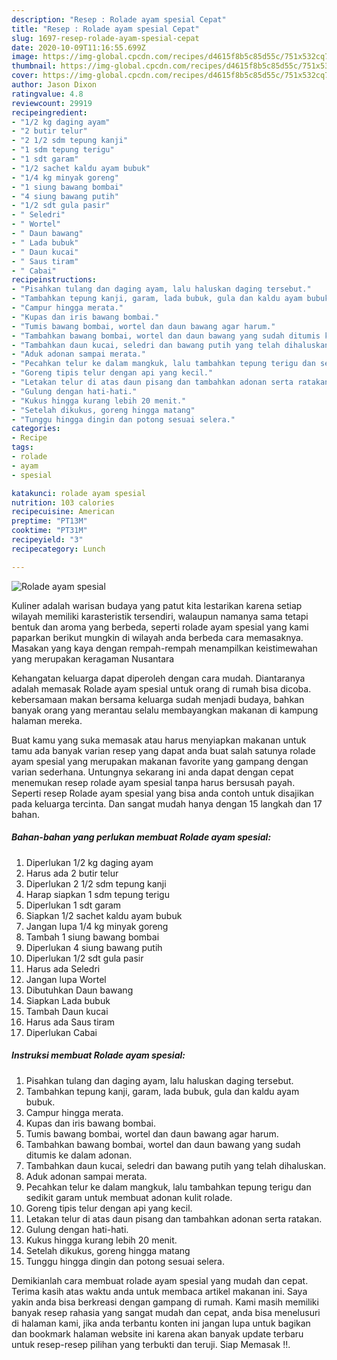 ```yaml
---
description: "Resep : Rolade ayam spesial Cepat"
title: "Resep : Rolade ayam spesial Cepat"
slug: 1697-resep-rolade-ayam-spesial-cepat
date: 2020-10-09T11:16:55.699Z
image: https://img-global.cpcdn.com/recipes/d4615f8b5c85d55c/751x532cq70/rolade-ayam-spesial-foto-resep-utama.jpg
thumbnail: https://img-global.cpcdn.com/recipes/d4615f8b5c85d55c/751x532cq70/rolade-ayam-spesial-foto-resep-utama.jpg
cover: https://img-global.cpcdn.com/recipes/d4615f8b5c85d55c/751x532cq70/rolade-ayam-spesial-foto-resep-utama.jpg
author: Jason Dixon
ratingvalue: 4.8
reviewcount: 29919
recipeingredient:
- "1/2 kg daging ayam"
- "2 butir telur"
- "2 1/2 sdm tepung kanji"
- "1 sdm tepung terigu"
- "1 sdt garam"
- "1/2 sachet kaldu ayam bubuk"
- "1/4 kg minyak goreng"
- "1 siung bawang bombai"
- "4 siung bawang putih"
- "1/2 sdt gula pasir"
- " Seledri"
- " Wortel"
- " Daun bawang"
- " Lada bubuk"
- " Daun kucai"
- " Saus tiram"
- " Cabai"
recipeinstructions:
- "Pisahkan tulang dan daging ayam, lalu haluskan daging tersebut."
- "Tambahkan tepung kanji, garam, lada bubuk, gula dan kaldu ayam bubuk."
- "Campur hingga merata."
- "Kupas dan iris bawang bombai."
- "Tumis bawang bombai, wortel dan daun bawang agar harum."
- "Tambahkan bawang bombai, wortel dan daun bawang yang sudah ditumis ke dalam adonan."
- "Tambahkan daun kucai, seledri dan bawang putih yang telah dihaluskan."
- "Aduk adonan sampai merata."
- "Pecahkan telur ke dalam mangkuk, lalu tambahkan tepung terigu dan sedikit garam untuk membuat adonan kulit rolade."
- "Goreng tipis telur dengan api yang kecil."
- "Letakan telur di atas daun pisang dan tambahkan adonan serta ratakan."
- "Gulung dengan hati-hati."
- "Kukus hingga kurang lebih 20 menit."
- "Setelah dikukus, goreng hingga matang"
- "Tunggu hingga dingin dan potong sesuai selera."
categories:
- Recipe
tags:
- rolade
- ayam
- spesial

katakunci: rolade ayam spesial 
nutrition: 103 calories
recipecuisine: American
preptime: "PT13M"
cooktime: "PT31M"
recipeyield: "3"
recipecategory: Lunch

---
```



![Rolade ayam spesial](https://img-global.cpcdn.com/recipes/d4615f8b5c85d55c/751x532cq70/rolade-ayam-spesial-foto-resep-utama.jpg)

Kuliner adalah warisan budaya yang patut kita lestarikan karena setiap wilayah memiliki karasteristik tersendiri, walaupun namanya sama tetapi bentuk dan aroma yang berbeda, seperti rolade ayam spesial yang kami paparkan berikut mungkin di wilayah anda berbeda cara memasaknya. Masakan yang kaya dengan rempah-rempah menampilkan keistimewahan yang merupakan keragaman Nusantara

Kehangatan keluarga dapat diperoleh dengan cara mudah. Diantaranya adalah memasak Rolade ayam spesial untuk orang di rumah bisa dicoba. kebersamaan makan bersama keluarga sudah menjadi budaya, bahkan banyak orang yang merantau selalu membayangkan makanan di kampung halaman mereka.



Buat kamu yang suka memasak atau harus menyiapkan makanan untuk tamu ada banyak varian resep yang dapat anda buat salah satunya rolade ayam spesial yang merupakan makanan favorite yang gampang dengan varian sederhana. Untungnya sekarang ini anda dapat dengan cepat menemukan resep rolade ayam spesial tanpa harus bersusah payah.
Seperti resep Rolade ayam spesial yang bisa anda contoh untuk disajikan pada keluarga tercinta. Dan sangat mudah hanya dengan 15 langkah dan 17 bahan.


<!--inarticleads1-->

##### Bahan-bahan yang perlukan membuat Rolade ayam spesial:

1. Diperlukan 1/2 kg daging ayam
1. Harus ada 2 butir telur
1. Diperlukan 2 1/2 sdm tepung kanji
1. Harap siapkan 1 sdm tepung terigu
1. Diperlukan 1 sdt garam
1. Siapkan 1/2 sachet kaldu ayam bubuk
1. Jangan lupa 1/4 kg minyak goreng
1. Tambah 1 siung bawang bombai
1. Diperlukan 4 siung bawang putih
1. Diperlukan 1/2 sdt gula pasir
1. Harus ada  Seledri
1. Jangan lupa  Wortel
1. Dibutuhkan  Daun bawang
1. Siapkan  Lada bubuk
1. Tambah  Daun kucai
1. Harus ada  Saus tiram
1. Diperlukan  Cabai




<!--inarticleads2-->

##### Instruksi membuat  Rolade ayam spesial:

1. Pisahkan tulang dan daging ayam, lalu haluskan daging tersebut.
1. Tambahkan tepung kanji, garam, lada bubuk, gula dan kaldu ayam bubuk.
1. Campur hingga merata.
1. Kupas dan iris bawang bombai.
1. Tumis bawang bombai, wortel dan daun bawang agar harum.
1. Tambahkan bawang bombai, wortel dan daun bawang yang sudah ditumis ke dalam adonan.
1. Tambahkan daun kucai, seledri dan bawang putih yang telah dihaluskan.
1. Aduk adonan sampai merata.
1. Pecahkan telur ke dalam mangkuk, lalu tambahkan tepung terigu dan sedikit garam untuk membuat adonan kulit rolade.
1. Goreng tipis telur dengan api yang kecil.
1. Letakan telur di atas daun pisang dan tambahkan adonan serta ratakan.
1. Gulung dengan hati-hati.
1. Kukus hingga kurang lebih 20 menit.
1. Setelah dikukus, goreng hingga matang
1. Tunggu hingga dingin dan potong sesuai selera.




Demikianlah cara membuat rolade ayam spesial yang mudah dan cepat. Terima kasih atas waktu anda untuk membaca artikel makanan ini. Saya yakin anda bisa berkreasi dengan gampang di rumah. Kami masih memiliki banyak resep rahasia yang sangat mudah dan cepat, anda bisa menelusuri di halaman kami, jika anda terbantu konten ini jangan lupa untuk bagikan dan bookmark halaman website ini karena akan banyak update terbaru untuk resep-resep pilihan yang terbukti dan teruji. Siap Memasak !!. 
